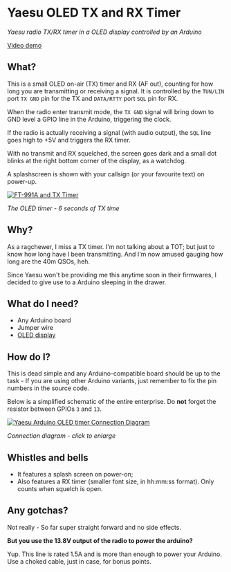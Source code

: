 # Yaesu OLED TX and RX Timer
*Yaesu radio TX/RX timer in a OLED display controlled by an Arduino*

[Video demo](https://www.youtube.com/watch?v=AhdzXkJfJBs)

## What?

This is a small OLED on-air (TX) timer and RX (AF out), counting for how long you are transmitting or receiving a signal. It is controlled by the `TUN/LIN` port `TX GND` pin for the TX and `DATA/RTTY` port `SQL` pin for RX.

When the radio enter transmit mode, the `TX GND` signal will bring down to GND level a GPIO line in the Arduino, triggering the clock.

If the radio is actually receiving a signal (with audio output), the `SQL` line goes high to +5V and triggers the RX timer.

With no transmit and RX squelched, the screen goes dark and a small dot blinks at the right bottom corner of the display, as a watchdog.

A splashscreen is shown with your callsign (or your favourite text) on power-up.

[![FT-991A and TX Timer](https://rf3.org:8443/q/yaesu-timer/yaesu-ft991a-tx-counter-scaled.jpg)](https://rf3.org:8443/q/yaesu-timer/yaesu-ft991a-tx-counter.jpg)

*The OLED timer - 6 seconds of TX time*

## Why?

As a ragchewer, I miss a TX timer. I'm not talking about a TOT; but just to know how long have I been transmitting. And I'm now amused gauging how long are the 40m QSOs, heh.

Since Yaesu won't be providing me this anytime soon in their firmwares, I decided to give use to a Arduino sleeping in the drawer.

## What do I need?

* Any Arduino board
* Jumper wire
* [OLED display](https://www.aliexpress.com/item/32819880935.html?spm=a2g0s.9042311.0.0.63724c4drSiqbI)

## How do I?

This is dead simple and any Arduino-compatible board should be up to the task - If you are using other Arduino variants, just remember to fix the pin numbers in the source code.

Below is a simplified schematic of the entire enterprise. Do **not** forget the resistor between GPIOs `3` and `13`.

[![Yaesu Arduino OLED timer Connection Diagram](https://rf3.org:8443/q/yaesu-timer/yaesu-arduino-tx-rx-timer-pinout.jpg)](https://rf3.org:8443/q/yaesu-timer/yaesu-arduino-tx-timer-pinout.png)

*Connection diagram - click to enlarge*

## Whistles and bells
* It features a splash screen on power-on;
* Also features a RX timer (smaller font size, in hh:mm:ss format). Only counts when squelch is open.

## Any gotchas?

Not really - So far super straight forward and no side effects.

**But you use the 13.8V output of the radio to power the arduino?**

Yup. This line is rated 1.5A and is more than enough to power your Arduino. Use a choked cable, just in case, for bonus points.
